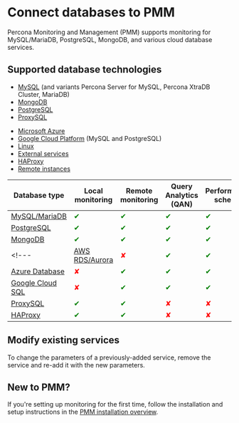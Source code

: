 # Connect databases to PMM
Percona Monitoring and Management (PMM) supports monitoring for MySQL/MariaDB, PostgreSQL, MongoDB, and various cloud database services. 

## Supported database technologies

- [MySQL](mysql.md) (and variants Percona Server for MySQL, Percona XtraDB Cluster, MariaDB)
- [MongoDB](mongodb.md)
- [PostgreSQL](postgresql.md)
- [ProxySQL](proxysql.md)
<!---- [Amazon RDS](aws.md) --->
- [Microsoft Azure](azure.md)
- [Google Cloud Platform](google.md) (MySQL and PostgreSQL)
- [Linux](linux.md)
- [External services](external.md)
- [HAProxy](haproxy.md)
- [Remote instances](remote.md)

| Database type                                | Local monitoring | Remote monitoring | Query Analytics (QAN) | Performance schema | Backup integration |
|----------------------------------------------|------------------|-------------------|------------------|---------------------|---------------------|
| [MySQL/MariaDB](../connect-database/mysql/mysql.md)     | <span style="color:green">✔</span> | <span style="color:green">✔</span> | <span style="color:green">✔</span> | <span style="color:green">✔</span> | <span style="color:green">✔</span> |
| [PostgreSQL](../connect-database/postgresql.md)          | <span style="color:green">✔</span> | <span style="color:green">✔</span> | <span style="color:green">✔</span> | <span style="color:green">✔</span> | <span style="color:red">✘</span> |
| [MongoDB](../connect-database/mongodb.md)                | <span style="color:green">✔</span> | <span style="color:green">✔</span> | <span style="color:green">✔</span> | <span style="color:green">✔</span> | <span style="color:green">✔</span> |
<!---| [AWS RDS/Aurora](../connect-database/aws.md)             | <span style="color:red">✘</span>  | <span style="color:green">✔</span> | <span style="color:green">✔</span> | <span style="color:green">✔</span> | <span style="color:red">✘</span> |--->
| [Azure Database](../connect-database/azure.md)           | <span style="color:red">✘</span>  | <span style="color:green">✔</span> | <span style="color:green">✔</span> | <span style="color:green">✔</span> | <span style="color:red">✘</span> |
| [Google Cloud SQL](../connect-database/google.md)        | <span style="color:red">✘</span>  | <span style="color:green">✔</span> | <span style="color:green">✔</span> | <span style="color:green">✔</span> | <span style="color:red">✘</span> |
| [ProxySQL](../connect-database/proxysql.md)              | <span style="color:green">✔</span> | <span style="color:green">✔</span> | <span style="color:red">✘</span>  | <span style="color:red">✘</span>  | <span style="color:red">✘</span> |
| [HAProxy](../connect-database/haproxy.md)                | <span style="color:green">✔</span> | <span style="color:green">✔</span> | <span style="color:red">✘</span>  | <span style="color:red">✘</span>  | <span style="color:red">✘</span> |

## Modify existing services

To change the parameters of a previously-added service, remove the service and re-add it with the new parameters.

## New to PMM?
If you're setting up monitoring for the first time, follow the installation and setup instructions in the [PMM installation overview](../../index.md).